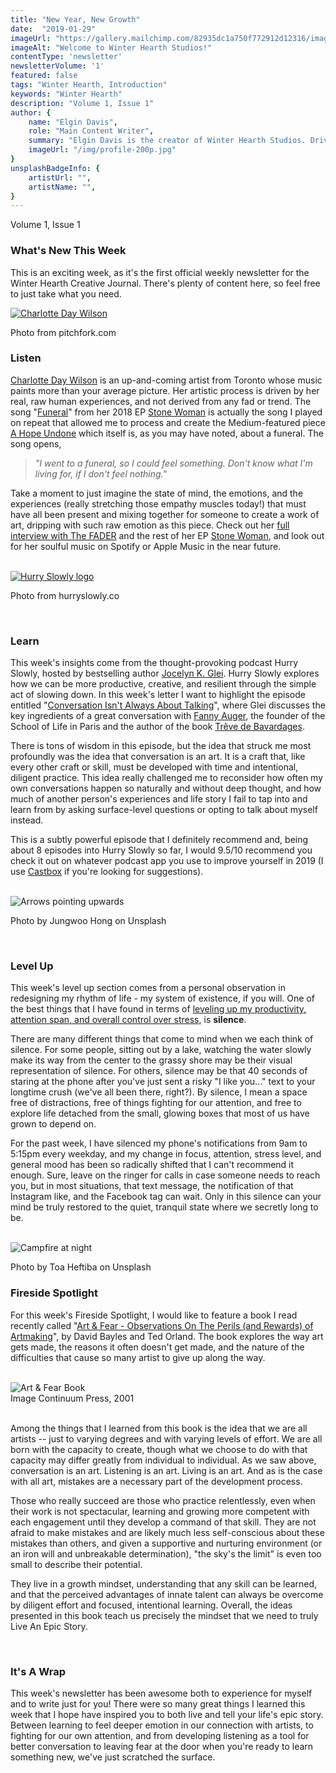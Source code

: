 ```yaml
---
title: "New Year, New Growth"
date:  "2019-01-29"
imageUrl: "https://gallery.mailchimp.com/82935dc1a750f772912d12316/images/5f1b1e09-225e-4503-bd60-c01cf9fbe24c.jpg"
imageAlt: "Welcome to Winter Hearth Studios!"
contentType: 'newsletter'
newsletterVolume: '1'
featured: false
tags: "Winter Hearth, Introduction"
keywords: "Winter Hearth"
description: "Volume 1, Issue 1"
author: {
    name: "Elgin Davis",
    role: "Main Content Writer",
    summary: "Elgin Davis is the creator of Winter Hearth Studios. Driven by a passionate spirit and boundless curiosity, Davis' work seeks to explore the depths of humanity and what it might look like to live a hyper-meaningful existence here on earth.",
    imageUrl: "/img/profile-200p.jpg" 
}
unsplashBadgeInfo: {
    artistUrl: "",
    artistName: "",
}
---
```

Volume 1, Issue 1
<br>

### What's New This Week

This is an exciting week, as it's the first official weekly newsletter for the Winter Hearth Creative Journal. There's plenty of content here, so feel free to just take what you need.

<div class='text-center pt-20 pb-20'>
    <a rel='noopener noreferrer' target='_blank' href=''>
        <img src='https://gallery.mailchimp.com/82935dc1a750f772912d12316/images/6ca7fc05-bb5a-4418-a697-7086214114ab.jpg' alt='Charlotte Day Wilson'/>
    </a>
    <br>
    <p class="photo-credit col-10">
    Photo from pitchfork.com
    </p>
</div>

### Listen
[Charlotte Day Wilson](https://charlottedaywilson.com/) is an up-and-coming artist from Toronto whose music paints more than your average picture. Her artistic process is driven by her real, raw human experiences, and not derived from any fad or trend. The song "[Funeral](https://www.youtube.com/watch?v=cRxgXG-crKo&feature=youtu.be)" from her 2018 EP [Stone Woman](https://www.thefader.com/2018/02/23/charlotte-day-wilson-stone-woman-ep-stream) is actually the song I played on repeat that allowed me to process and create the Medium-featured piece [A Hope Undone](https://medium.com/winter-hearth-studios/somber-clouds-engulfed-the-formerly-cheerful-sky-swirling-slowly-like-ravenous-birds-of-the-night-6a4e6de49dd2) which itself is, as you may have noted, about a funeral. The song opens,
       
> *"I went to a funeral, so I could feel something. Don't know what I'm living for, if I don't feel nothing."*

Take a moment to just imagine the state of mind, the emotions, and the experiences (really stretching those empathy muscles today!) that must have all been present and mixing together for someone to create a work of art, dripping with such raw emotion as this piece. Check out her [full interview with The FADER](https://www.thefader.com/2018/03/20/charlotte-day-wilson-stone-woman-interview-cdw-toronto) and the rest of her EP [Stone Woman](https://www.thefader.com/2018/02/23/charlotte-day-wilson-stone-woman-ep-stream), and look out for her soulful music on Spotify or Apple Music in the near future.
 
<br>

<div class='text-center pt-20 pb-20'>
    <a rel='noopener noreferrer' target='_blank' href='https://hurryslowly.co/016-fanny-auger/'>
        <img src='https://gallery.mailchimp.com/82935dc1a750f772912d12316/images/304ff7f0-0153-4918-806a-cc4802cc4607.png' alt='Hurry Slowly logo'>
    </a>
    <p class="photo-credit">
    Photo from hurryslowly.co
    </p>
</div>

<br>

### Learn

This week's insights come from the thought-provoking podcast Hurry Slowly, hosted by bestselling author [Jocelyn K. Glei](http://twitter.com/jkglei). Hurry Slowly explores how we can be more productive, creative, and resilient through the simple act of slowing down. In this week's letter I want to highlight the episode entitled "[Conversation Isn't Always About Talking](https://hurryslowly.co/016-fanny-auger/)", where Glei discusses the key ingredients of a great conversation with [Fanny Auger](http://fannyauger.org/), the founder of the School of Life in Paris and the author of the book [Trêve de Bavardages](https://www.amazon.fr/Tr%C3%AAve-bavardages-Fanny-Auger/dp/2366583729).

There is tons of wisdom in this episode, but the idea that struck me most profoundly was the idea that conversation is an art. It is a craft that, like every other craft or skill, must be developed with time and intentional, diligent practice. This idea really challenged me to reconsider how often my own conversations happen so naturally and without deep thought, and how much of another person's experiences and life story I fail to tap into and learn from by asking surface-level questions or opting to talk about myself instead.

This is a subtly powerful episode that I definitely recommend and, being about 8 episodes into Hurry Slowly so far, I would 9.5/10 recommend you check it out on whatever podcast app you use to improve yourself in 2019 (I use [Castbox](https://castbox.fm/) if you're looking for suggestions).
 
<br>

<div class='text-center pt-20 pb-20'>
    <img src='https://gallery.mailchimp.com/82935dc1a750f772912d12316/images/5f1b1e09-225e-4503-bd60-c01cf9fbe24c.jpg' alt='Arrows pointing upwards'/>
    <p class="photo-credit"> 
        Photo by Jungwoo Hong on Unsplash
    </p>
</div>
<br>

### Level Up


This week's level up section comes from a personal observation in redesigning my rhythm of life - my system of existence, if you will. One of the best things that I have found in terms of <u>leveling up my productivity, attention span, and overall control over stress</u>, is **silence**.

There are many different things that come to mind when we each think of silence. For some people, sitting out by a lake, watching the water slowly make its way from the center to the grassy shore may be their visual representation of silence. For others, silence may be that 40 seconds of staring at the phone after you've just sent a risky "I like you..." text to your longtime crush (we've all been there, right?). By silence, I mean a space free of distractions, free of things fighting for our attention, and free to explore life detached from the small, glowing boxes that most of us have grown to depend on.

For the past week, I have silenced my phone's notifications from 9am to 5:15pm every weekday, and my change in focus, attention, stress level, and general mood has been so radically shifted that I can't recommend it enough. Sure, leave on the ringer for calls in case someone needs to reach you, but in most situations, that text message, the notification of that Instagram like, and the Facebook tag can wait. Only in this silence can your mind be truly restored to the quiet, tranquil state where we secretly long to be.

<br>

<div class='text-center pt-20 pb-20'>
    <img src='https://gallery.mailchimp.com/82935dc1a750f772912d12316/images/44635994-05b0-4f93-9110-f4c83f8bf9d9.jpg' alt='Campfire at night'/>
    <p class="photo-credit"> 
        Photo by Toa Heftiba on Unsplash
    </p>
</div>

### Fireside Spotlight

For this week's Fireside Spotlight, I would like to feature a book I read recently called "[Art & Fear - Observations On The Perils (and Rewards) of Artmaking](https://www.amazon.com/Art-Fear-Observations-Rewards-Artmaking/dp/0961454733/ref=sr_1_1/145-6200674-5800037?ie=UTF8&qid=1548472266&sr=8-1&keywords=art+and+fear)", by David Bayles and Ted Orland. The book explores the way art gets made, the reasons it often doesn't get made, and the nature of the difficulties that cause so many artist to give up along the way.
 

<br>

<div class='text-center pt-20 pb-20'>
    <img src='https://gallery.mailchimp.com/82935dc1a750f772912d12316/images/3be88c5f-368b-431a-8ebc-1172e2e256a7.png' alt='Art & Fear Book'/>
    <br>Image Continuum Press, 2001
</div>

<br>
 
Among the things that I learned from this book is the idea that we are all artists -- just to varying degrees and with varying levels of effort. We are all born with the capacity to create, though what we choose to do with that capacity may differ greatly from individual to individual. As we saw above, conversation is an art. Listening is an art. Living is an art. And as is the case with all art, mistakes are a necessary part of the development process.

Those who really succeed are those who practice relentlessly, even when their work is not spectacular, learning and growing more competent with each engagement until they develop a command of that skill. They are not afraid to make mistakes and are likely much less self-conscious about these mistakes than others, and given a supportive and nurturing environment (or an iron will and unbreakable determination), "the sky's the limit" is even too small to describe their potential.

They live in a growth mindset, understanding that any skill can be learned, and that the perceived advantages of innate talent can always be overcome by diligent effort and focused, intentional learning. Overall, the ideas presented in this book teach us precisely the mindset that we need to truly Live An Epic Story. 

<br>

### It's A Wrap

This week's newsletter has been awesome both to experience for myself and to write just for you! There were so many great things I learned this week that I hope have inspired you to both live and tell your life's epic story. Between learning to feel deeper emotion in our connection with artists, to fighting for our own attention, and from developing listening as a tool for better conversation to leaving fear at the door when you're ready to learn something new, we've just scratched the surface.